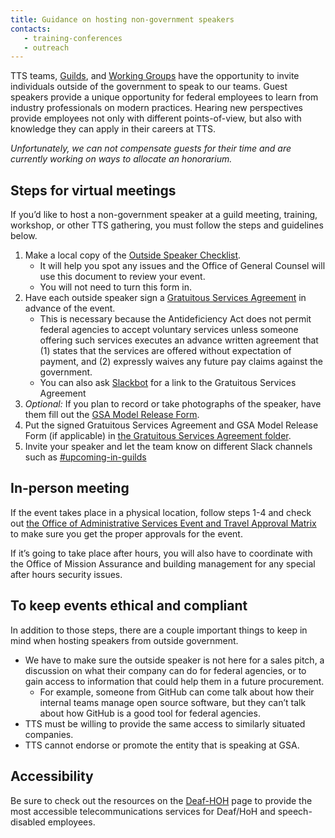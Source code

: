 ```yaml
---
title: Guidance on hosting non-government speakers
contacts:
   - training-conferences
   - outreach
---
```


TTS teams, [Guilds]({{site.baseurl}}/working-groups-and-guilds-101/), and [Working Groups]({{site.baseurl}}/working-groups-and-guilds-101/) have the opportunity to invite individuals outside of the government to speak to our teams. Guest speakers provide a unique opportunity for federal employees to learn from industry professionals on modern practices. Hearing new perspectives provide employees not only with different points-of-view, but also with knowledge they can apply in their careers at TTS.

_Unfortunately, we can not compensate guests for their time and are currently working on ways to allocate an honorarium._

## Steps for virtual meetings

If you’d like to host a non-government speaker at a guild meeting, training, workshop, or other TTS gathering, you must follow the steps and guidelines below.

1. Make a local copy of the [Outside Speaker Checklist](https://docs.google.com/document/d/1F2IEMaPgfWZY2_RvSkILNnjulY8d3XDeJagAqSkFNvo/edit?usp=sharing).
   - It will help you spot any issues and the Office of General Counsel will use this document to review your event.
   - You will not need to turn this form in.
1. Have each outside speaker sign a [Gratuitous Services Agreement](https://docs.google.com/document/d/11xLRGV2mka51PnuaCLMm75lVEq1uV7N0Fn19Lyw832o/edit?usp=sharing) in advance of the event.
   - This is necessary because the Antideficiency Act does not permit federal agencies to accept voluntary services unless someone offering such services executes an advance written agreement that (1) states that the services are offered without expectation of payment, and (2) expressly waives any future pay claims against the government.
   - You can also ask [Slackbot](https://get.slack.help/hc/en-us/articles/202026038-Slackbot-your-assistant-notepad-programmable-bot) for a link to the Gratuitous Services Agreement
1. _Optional:_ If you plan to record or take photographs of the speaker, have them fill out the [GSA Model Release Form](https://insite.gsa.gov/portal/getMediaData?mediaId=702794).
1. Put the signed Gratuitous Services Agreement and GSA Model Release Form (if applicable) in [the Gratuitous Services Agreement folder](https://drive.google.com/drive/folders/1UOKVVZGdI7IlAxrqcq48-HQQr8f5U6N7).
1. Invite your speaker and let the team know on different Slack channels such as [#upcoming-in-guilds](https://gsa-tts.slack.com/messages/upcoming-in-guilds/)

## In-person meeting

If the event takes place in a physical location, follow steps 1-4 and check out [the Office of Administrative Services Event and Travel Approval Matrix](https://insite.gsa.gov/topics/travel-and-events/reservations-and-travel-information/event-management-conference-attendance-information?term=OAS%20Event%20and%20Travel%20Approval%20Matrix) to make sure you get the proper approvals for the event.

If it’s going to take place after hours, you will also have to coordinate with the Office of Mission Assurance and building management for any special after hours security issues.

## To keep events ethical and compliant

In addition to those steps, there are a couple important things to keep in mind when hosting speakers from outside government.

- We have to make sure the outside speaker is not here for a sales pitch, a discussion on what their company can do for federal agencies, or to gain access to information that could help them in a future procurement.
  - For example, someone from GitHub can come talk about how their internal teams manage open source software, but they can’t talk about how GitHub is a good tool for federal agencies.
- TTS must be willing to provide the same access to similarly situated companies.
- TTS cannot endorse or promote the entity that is speaking at GSA.

## Accessibility

Be sure to check out the resources on the [Deaf-HOH]({{site.baseurl}}/deaf-hoh/) page to provide the most accessible telecommunications services for Deaf/HoH and speech-disabled employees.
